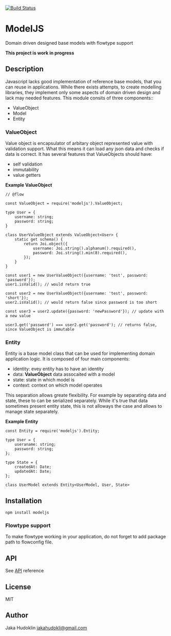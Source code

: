 [![Build Status](https://travis-ci.org/offlinehacker/modeljs.png)](https://travis-ci.org/offlinehacker/modeljs)

# ModelJS

Domain driven designed base models with flowtype support

**This project is work in progress**

## Description

Javascript lacks good implementation of reference base models, that you can
reuse in applications. While there exists attempts, to create modelling
libraries, they implement only some aspects of domain driven design and lack
may needed features. This module consits of three components::

- ValueObject
- Model
- Entity


### ValueObject

Value object is encapsulator of arbitary object represented value with
validation support. What this means it can load any json data and checks if
data is correct. It has several features that ValueObjects should have:

- self validation
- immutability
- value getters


**Example ValueObject**

```
// @flow

const ValueObject = require('modeljs').ValueObject;

type User = {
	username: string;
	password: string;
}

class UserValueObject extends ValueObject<User> {
	static get schema() {
		return Joi.object({
			username: Joi.string().alphanum().required(),
			password: Joi.string().min(8).required(),
		});
	}
}

const user1 = new UserValueObject({username: 'test', password: 'password'});
user1.isValid(); // would return true

const user2 = new UserValueObject({username: 'test', password: 'short'});
user2.isValid(); // would return false since password is too short

const user3 = user2.update({password: 'newPassword'}); // update with a new value

user3.get('password') === user2.get('password'); // returns false, since ValueObject is immutable
```

### Entity

Entity is a base model class that can be used for implementing domain
application logic. It is composed of four main components:

- identity: evey entity has to have an identity
- data: **ValueObject** data assocaited with a model
- state: state in which model is
- context: context on which model operates

This separation allows greate flexibility. For example by separating data and
state, these to can be serialized separately. While it's true that data
sometimes present entity state, this is not alloways the case and allows to
manage state separately.

**Example Entity**

```
const Entity = require('modeljs').Entity;

type User = {
	useraname: string;
	password: string;
};

type State = {
	createdAt: Date;
	updatedAt: Date;
};

class UserModel extends Entity<UserModel, User, State>
```

## Installation

```
npm install modeljs
```

### Flowtype support

To make flowtype working in your application, do not forget to add package path
to flowconfig file.

## API

See [API](API.md) reference

## License

MIT

## Author

Jaka Hudoklin <jakahudokli@gmail.com>
